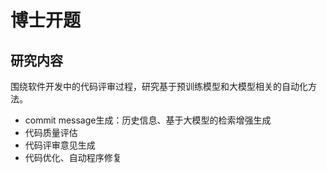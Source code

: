 # 博士开题

## 研究内容

围绕软件开发中的代码评审过程，研究基于预训练模型和大模型相关的自动化方法。



- commit message生成：历史信息、基于大模型的检索增强生成
- 代码质量评估
- 代码评审意见生成
- 代码优化、自动程序修复



